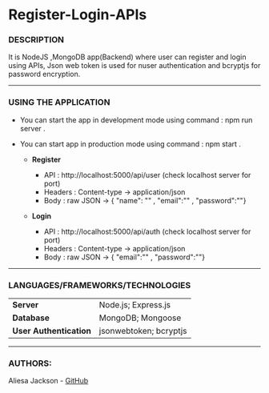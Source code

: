 # Register-Login-APIs

### DESCRIPTION
It is NodeJS ,MongoDB app(Backend) where user can register and login using APIs, Json web token is used for nuser authentication and bcryptjs for password encryption.

---

### USING THE APPLICATION

* You can start the app in development mode using command : npm run server .

* You can start app in production mode using command : npm start .

    * **Register**
        - API : http://localhost:5000/api/user (check localhost server for port)
        - Headers : Content-type -> application/json
        - Body : raw JSON -> { "name": "" , "email":"" , "password":""}

    * **Login**
        - API : http://localhost:5000/api/auth (check localhost server for port)
        - Headers : Content-type -> application/json
        - Body : raw JSON -> { "email":"" , "password":""}


---

### LANGUAGES/FRAMEWORKS/TECHNOLOGIES
| | |
| ------ | ------ |
| **Server** | Node.js; Express.js |
| **Database** | MongoDB; Mongoose |
| **User Authentication** | jsonwebtoken; bcryptjs |

---

### AUTHORS:
Aliesa Jackson - [GitHub](https://github.com/prats7)
